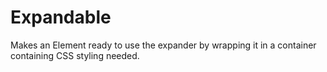 # Expandable

Makes an Element ready to use the expander by wrapping it in a container containing CSS styling needed.
